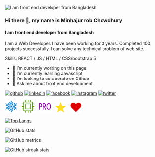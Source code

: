 ![I am front end developer from Bangladesh](https://scontent.fdac31-1.fna.fbcdn.net/v/t39.30808-6/299307977_2893484347621423_2781858665640480685_n.jpg?_nc_cat=106&ccb=1-7&_nc_sid=a2f6c7&_nc_eui2=AeFloNWctOFCqU_RTqGNjqffFiiAa8kTTPkWKIBryRNM-fohSTRJFe4FFw0byTyMz-Cco_O-3dhbumngv4UzFFmQ&_nc_ohc=3ggtZ34BGCwAX9ehO3y&_nc_ht=scontent.fdac31-1.fna&oh=00_AfC5Nx4lemXxuEVC_IkjFiL5qWdpL9MKwOQkopRqUuJNfw&oe=651589E4)
### Hi there 👋, my name is Minhajur rob Chowdhury
#### I am front end developer from Bangladesh

I am a Web Developer. I have been working for 3 years. Completed 100 projects successfully. I can solve any technical problem of web site.

Skills: REACT / JS / HTML / CSS/bootstrap 5

- 🔭 I’m currently working on this page. 
- 🌱 I’m currently learning Javascript 
- 👯 I’m looking to collaborate on Github 
- 💬 Ask me about front end development 


[<img src='https://cdn.jsdelivr.net/npm/simple-icons@3.0.1/icons/github.svg' alt='github' height='40'>](https://github.com/minhajchy)  [<img src='https://cdn.jsdelivr.net/npm/simple-icons@3.0.1/icons/linkedin.svg' alt='linkedin' height='40'>](https://www.linkedin.com/in/minhajur-rob-chowdhury-b43941256/)  [<img src='https://cdn.jsdelivr.net/npm/simple-icons@3.0.1/icons/facebook.svg' alt='facebook' height='40'>](https://www.facebook.com/minhajurrobchowdhury98)  [<img src='https://cdn.jsdelivr.net/npm/simple-icons@3.0.1/icons/instagram.svg' alt='instagram' height='40'>](https://www.instagram.com/minhajurrobchowdhury98/)  [<img src='https://cdn.jsdelivr.net/npm/simple-icons@3.0.1/icons/twitter.svg' alt='twitter' height='40'>](https://twitter.com/minhajchy98)  

<a href='https://archiveprogram.github.com/'><img src='https://raw.githubusercontent.com/acervenky/animated-github-badges/master/assets/acbadge.gif' width='40' height='40'></a> <a href='https://docs.github.com/en/developers'><img src='https://raw.githubusercontent.com/acervenky/animated-github-badges/master/assets/devbadge.gif' width='40' height='40'></a> <a href='https://github.com/pricing'><img src='https://raw.githubusercontent.com/acervenky/animated-github-badges/master/assets/pro.gif' width='40' height='40'></a> <a href='https://stars.github.com/'><img src='https://raw.githubusercontent.com/acervenky/animated-github-badges/master/assets/starbadge.gif' width='35' height='35'></a> <a href='https://docs.github.com/en/github/supporting-the-open-source-community-with-github-sponsors'><img src='https://raw.githubusercontent.com/acervenky/animated-github-badges/master/assets/sponsorbadge.gif' width='35' height='35'></a> 

[![Top Langs](https://github-readme-stats.vercel.app/api/top-langs/?username=minhajchy)](https://github.com/anuraghazra/github-readme-stats)

![GitHub stats](https://github-readme-stats.vercel.app/api?username=minhajchy&show_icons=true)  

![GitHub metrics](https://metrics.lecoq.io/minhajchy)  

![GitHub streak stats](https://streak-stats.demolab.com/?user=minhajchy)  

